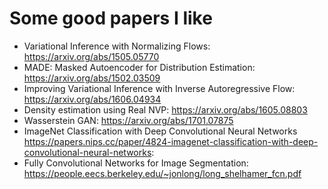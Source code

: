 # Some good papers I like

- Variational Inference with Normalizing Flows: https://arxiv.org/abs/1505.05770
- MADE: Masked Autoencoder for Distribution Estimation: https://arxiv.org/abs/1502.03509
- Improving Variational Inference with Inverse Autoregressive Flow: https://arxiv.org/abs/1606.04934
- Density estimation using Real NVP: https://arxiv.org/abs/1605.08803
- Wasserstein GAN: https://arxiv.org/abs/1701.07875 
- ImageNet Classification with Deep Convolutional Neural Networks https://papers.nips.cc/paper/4824-imagenet-classification-with-deep-convolutional-neural-networks:
- Fully Convolutional Networks for Image Segmentation: https://people.eecs.berkeley.edu/~jonlong/long_shelhamer_fcn.pdf

